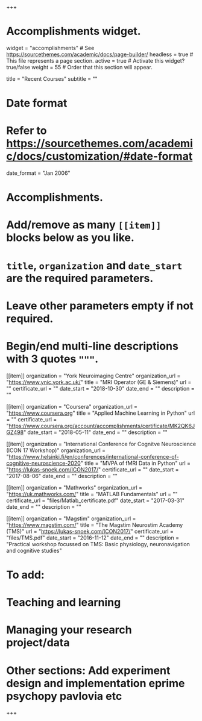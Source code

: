 +++
# Accomplishments widget.
widget = "accomplishments"  # See https://sourcethemes.com/academic/docs/page-builder/
headless = true  # This file represents a page section.
active = true  # Activate this widget? true/false
weight = 55  # Order that this section will appear.

title = "Recent Courses"
subtitle = ""

# Date format
#   Refer to https://sourcethemes.com/academic/docs/customization/#date-format
date_format = "Jan 2006"

# Accomplishments.
#   Add/remove as many `[[item]]` blocks below as you like.
#   `title`, `organization` and `date_start` are the required parameters.
#   Leave other parameters empty if not required.
#   Begin/end multi-line descriptions with 3 quotes `"""`.

[[item]]
  organization = "York Neuroimaging Centre"
  organization_url = "https://www.ynic.york.ac.uk/"
  title = "MRI Operator (GE & Siemens)"
  url = ""
  certificate_url = ""
  date_start = "2018-10-30"
  date_end = ""
  description = ""

[[item]]
  organization = "Coursera"
  organization_url = "https://www.coursera.org"
  title = "Applied Machine Learning in Python"
  url = ""
  certificate_url = "https://www.coursera.org/account/accomplishments/certificate/MK2QK6JGZ498"
  date_start = "2018-05-11"
  date_end = ""
  description = ""

[[item]]
  organization = "International Conference for Cognitve Neuroscience (ICON 17 Workshop)"
  organization_url = "https://www.helsinki.fi/en/conferences/international-conference-of-cognitive-neuroscience-2020"
  title = "MVPA of fMRI Data in Python"
  url = "https://lukas-snoek.com/ICON2017/"
  certificate_url = ""
  date_start = "2017-08-06"
  date_end = ""
  description = ""

[[item]]
  organization = "Mathworks"
  organization_url = "https://uk.mathworks.com/"
  title = "MATLAB Fundamentals"
  url = ""
  certificate_url = "files/Matlab_certificate.pdf"
  date_start = "2017-03-31"
  date_end = ""
  description = ""
  
[[item]]
  organization = "Magstim"
  organization_url = "https://www.magstim.com/"
  title = "The Magstim Neurostim Academy (TMS)"
  url = "https://lukas-snoek.com/ICON2017/"
  certificate_url = "files/TMS.pdf"
  date_start = "2016-11-12"
  date_end = ""
  description = "Practical workshop focussed on TMS: Basic physiology, neuronavigation and cognitive studies"


  # To add:
  # Teaching and learning
  # Managing your research project/data
 
  # Other sections: Add experiment design and implementation eprime psychopy pavlovia etc
+++
